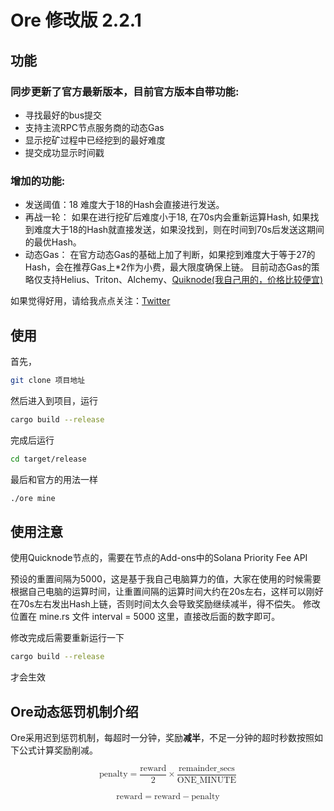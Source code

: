 # Ore 修改版 2.2.1

## 功能

### 同步更新了官方最新版本，目前官方版本自带功能:
* 寻找最好的bus提交
* 支持主流RPC节点服务商的动态Gas
* 显示挖矿过程中已经挖到的最好难度
* 提交成功显示时间戳

### 增加的功能:
* 发送阈值：18   难度大于18的Hash会直接进行发送。
* 再战一轮： 如果在进行挖矿后难度小于18, 在70s内会重新运算Hash, 如果找到难度大于18的Hash就直接发送，如果没找到，则在时间到70s后发送这期间的最优Hash。
* 动态Gas： 在官方动态Gas的基础上加了判断，如果挖到难度大于等于27的Hash，会在推荐Gas上*2作为小费，最大限度确保上链。 目前动态Gas的策略仅支持Helius、Triton、Alchemy、[Quiknode(我自己用的，价格比较便宜)](https://www.quicknode.com/?via=yt)

如果觉得好用，请给我点点关注：[Twitter](https://x.com/YTDiscovery921)

## 使用

首先，
```sh
git clone 项目地址
```

然后进入到项目，运行
```sh
cargo build --release
```

完成后运行
```sh
cd target/release
```

最后和官方的用法一样
```sh
./ore mine 
```
## 使用注意
使用Quicknode节点的，需要在节点的Add-ons中的Solana Priority Fee API

预设的重置间隔为5000，这是基于我自己电脑算力的值，大家在使用的时候需要根据自己电脑的运算时间，让重置间隔的运算时间大约在20s左右，这样可以刚好在70s左右发出Hash上链，否则时间太久会导致奖励继续减半，得不偿失。
修改位置在 mine.rs 文件 interval = 5000 这里，直接改后面的数字即可。

修改完成后需要重新运行一下
```sh
cargo build --release
```
才会生效

## Ore动态惩罚机制介绍

Ore采用迟到惩罚机制，每超时一分钟，奖励**减半**，不足一分钟的超时秒数按照如下公式计算奖励削减。


<math xmlns="http://www.w3.org/1998/Math/MathML" display="block">  <mtext>penalty</mtext>  <mo>=</mo>  <mfrac>    <mtext>reward</mtext>    <mn>2</mn>  </mfrac>  <mo>&#xD7;</mo>  <mfrac>    <mtext>remainder_secs</mtext>    <mtext>ONE_MINUTE</mtext>  </mfrac></math>

<math xmlns="http://www.w3.org/1998/Math/MathML" display="block">  <mtext>reward</mtext>  <mo>=</mo>  <mtext>reward</mtext>  <mo>&#x2212;</mo>  <mtext>penalty</mtext></math>


